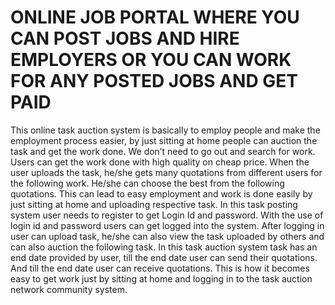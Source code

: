 # ONLINE JOB PORTAL WHERE YOU CAN POST JOBS AND HIRE EMPLOYERS OR YOU CAN WORK FOR ANY POSTED JOBS AND GET PAID
This online task auction system is basically to employ people and make the employment process easier, by just sitting at home people can auction the task and get the work done. We don’t need to go out and search for work. Users can get the work done with high quality on cheap price. When the user uploads the task, he/she gets many quotations from different users for the following work. He/she can choose the best from the following quotations. This can lead to easy employment and work is done easily by just sitting at home and uploading respective task. In this task posting system user needs to register to get Login Id and password. With the use of login id and password users can get logged into the system. After logging in user can upload task, he/she can also view the task uploaded by others and can also auction the following task. In this task auction system task has an end date provided by user, till the end date user can send their quotations. And till the end date user can receive quotations. This is how it becomes easy to get work just by sitting at home and logging in to the task auction network community system.
